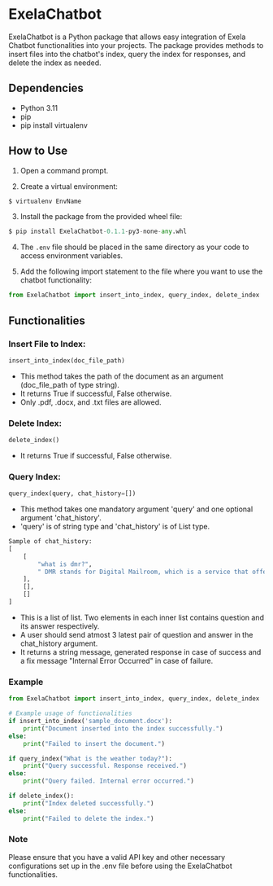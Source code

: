 # ExelaChatbot

ExelaChatbot is a Python package that allows easy integration of Exela Chatbot functionalities into your projects. The package provides methods to insert files into the chatbot's index, query the index for responses, and delete the index as needed.

## Dependencies
- Python 3.11
- pip
- pip install virtualenv

## How to Use

1. Open a command prompt.

2. Create a virtual environment:
```python
$ virtualenv EnvName
```

3. Install the package from the provided wheel file:
```python
$ pip install ExelaChatbot-0.1.1-py3-none-any.whl
```

4. The `.env` file should be placed in the same directory as your code to access environment variables.

5. Add the following import statement to the file where you want to use the chatbot functionality:
```python
from ExelaChatbot import insert_into_index, query_index, delete_index
```

## Functionalities

### Insert File to Index:
```python
insert_into_index(doc_file_path)
```
- This method takes the path of the document as an argument (doc_file_path of type string).
- It returns True if successful, False otherwise.
- Only .pdf, .docx, and .txt files are allowed.

### Delete Index:
```python
delete_index()
```
- It returns True if successful, False otherwise.

### Query Index:
```python
query_index(query, chat_history=[])
```
- This method takes one mandatory argument 'query' and one optional argument 'chat_history'.
- 'query' is of string type and 'chat_history' is of List type.

```python
Sample of chat_history: 
[
    [
        "what is dmr?",
        " DMR stands for Digital Mailroom, which is a service that offers secure digitization and storage of mail and packages."
    ],
    [],
    []
]
```
- This is a list of list. Two elements in each inner list contains question and its answer respectively.
- A user should send atmost 3 latest pair of question and answer in the chat_history argument.
- It returns a string message, generated response in case of success and a fix message "Internal Error Occurred" in
case of failure.

### Example
```python
from ExelaChatbot import insert_into_index, query_index, delete_index

# Example usage of functionalities
if insert_into_index('sample_document.docx'):
    print("Document inserted into the index successfully.")
else:
    print("Failed to insert the document.")

if query_index("What is the weather today?"):
    print("Query successful. Response received.")
else:
    print("Query failed. Internal error occurred.")

if delete_index():
    print("Index deleted successfully.")
else:
    print("Failed to delete the index.")
```


### Note
Please ensure that you have a valid API key and other necessary configurations set up in the .env file before using the ExelaChatbot functionalities.